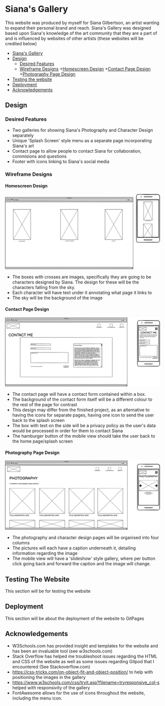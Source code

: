 
# Siana's Gallery

This website was produced by myself for Siana Gilbertson, an artist wanting to expand their personal brand and reach. Siana's Gallery was designed based upon Siana's knowledge of the art community that they are a part of and is influenced by websites of other artists (these websites will be credited below)

- [Siana's Gallery](#siana-s-gallery)
- [Design](#design)
    + [Desired Features](#desired-features)
    + [Wireframe Designs](#wireframe-designs)
        +[Homescreen Design](#homescreen-design)
        +[Contact Page Design](#contact-page-design)
        +[Photography Page Design](#photography-page-design)
- [Testing the website](#testing-the-website)
- [Deployment](#deployment)
- [Acknowledgements](#acknowledgements)

## Design
### Desired Features
- Two galleries for showing Siana's Photography and Character Design separately
- Unique 'Splash Screen' style menu as a separate page incorporating Siana's art
- Contact page to allow people to contact Siana for collaboration, commisions and questions
- Footer with icons linking to Siana's social media

### Wireframe Designs
#### Homescreen Design
![Homescreen Design](./assets/images/home-screen-design.png "Home Screen Wire Frame")
- The boxes with crosses are images, specifically they are going to be characters designed by Siana. The design for these will be the characters falling from the sky.
- Each character will have text under it annotating what page it links to
- The sky will be the background of the image

#### Contact Page Design
![Contact Page Design](./assets/images/contact-page-design.png "Contact Page Wire Frame")
- The contact page will have a contact form contained within a box.
- The background of the contact form itself will be a different colour to the rest of the page for contrast
- This design may differ from the finished project, as an alternative to having the icons for separate pages, having one icon to send the user back to the splash screen
- The box with text on the side will be a privacy policy as the user's data would be processed in order for them to contact Siana
- The hamburger button of the mobile view should take the user back to the home page/splash screen

#### Photography Page Design
![Photography Page Design](./assets/images/photography-page-design.png "Photography Page Wire Frame")
- The photography and character design pages will be organised into four columns
- The pictures will each have a caption underneath it, detailing information regarding the image
- The mobile view will have a 'slideshow' style gallery, where per button click going back and forward the caption and the image will change.

## Testing The Website

This section will be for testing the website
  
## Deployment

This section will be about the deployment of the website to GitPages

## Acknowledgements

- W3Schools.com has provided insight and templates for the website and has been an invaluable tool (see w3schools.com)
- Stack Overflow has helped me troubleshoot issues regarding the HTML and CSS of the website as well as some issues regarding Gitpod that I encountered (See Stackoverflow.com)
- https://css-tricks.com/on-object-fit-and-object-position/ to help with positioning the images in the gallery
- https://www.w3schools.com/css/tryit.asp?filename=tryresponsive_col-s helped with responsivity of the gallery
- FontAwesome allows for the use of icons throughout the website, including the menu icon.




  
